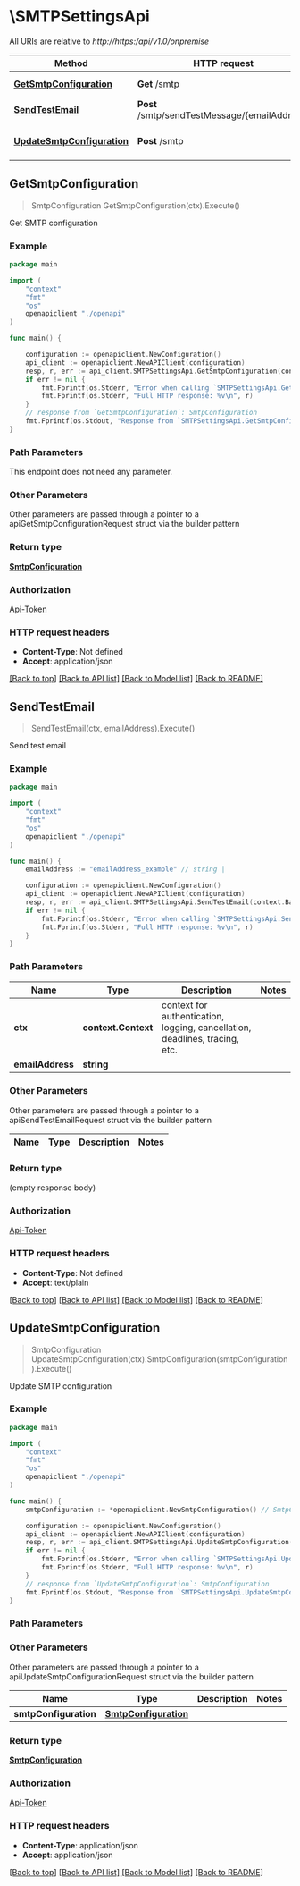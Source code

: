 # \SMTPSettingsApi

All URIs are relative to *http://https:/api/v1.0/onpremise*

Method | HTTP request | Description
------------- | ------------- | -------------
[**GetSmtpConfiguration**](SMTPSettingsApi.md#GetSmtpConfiguration) | **Get** /smtp | Get SMTP configuration
[**SendTestEmail**](SMTPSettingsApi.md#SendTestEmail) | **Post** /smtp/sendTestMessage/{emailAddress} | Send test email
[**UpdateSmtpConfiguration**](SMTPSettingsApi.md#UpdateSmtpConfiguration) | **Post** /smtp | Update SMTP configuration



## GetSmtpConfiguration

> SmtpConfiguration GetSmtpConfiguration(ctx).Execute()

Get SMTP configuration

### Example

```go
package main

import (
    "context"
    "fmt"
    "os"
    openapiclient "./openapi"
)

func main() {

    configuration := openapiclient.NewConfiguration()
    api_client := openapiclient.NewAPIClient(configuration)
    resp, r, err := api_client.SMTPSettingsApi.GetSmtpConfiguration(context.Background()).Execute()
    if err != nil {
        fmt.Fprintf(os.Stderr, "Error when calling `SMTPSettingsApi.GetSmtpConfiguration``: %v\n", err)
        fmt.Fprintf(os.Stderr, "Full HTTP response: %v\n", r)
    }
    // response from `GetSmtpConfiguration`: SmtpConfiguration
    fmt.Fprintf(os.Stdout, "Response from `SMTPSettingsApi.GetSmtpConfiguration`: %v\n", resp)
}
```

### Path Parameters

This endpoint does not need any parameter.

### Other Parameters

Other parameters are passed through a pointer to a apiGetSmtpConfigurationRequest struct via the builder pattern


### Return type

[**SmtpConfiguration**](SmtpConfiguration.md)

### Authorization

[Api-Token](../README.md#Api-Token)

### HTTP request headers

- **Content-Type**: Not defined
- **Accept**: application/json

[[Back to top]](#) [[Back to API list]](../README.md#documentation-for-api-endpoints)
[[Back to Model list]](../README.md#documentation-for-models)
[[Back to README]](../README.md)


## SendTestEmail

> SendTestEmail(ctx, emailAddress).Execute()

Send test email



### Example

```go
package main

import (
    "context"
    "fmt"
    "os"
    openapiclient "./openapi"
)

func main() {
    emailAddress := "emailAddress_example" // string | 

    configuration := openapiclient.NewConfiguration()
    api_client := openapiclient.NewAPIClient(configuration)
    resp, r, err := api_client.SMTPSettingsApi.SendTestEmail(context.Background(), emailAddress).Execute()
    if err != nil {
        fmt.Fprintf(os.Stderr, "Error when calling `SMTPSettingsApi.SendTestEmail``: %v\n", err)
        fmt.Fprintf(os.Stderr, "Full HTTP response: %v\n", r)
    }
}
```

### Path Parameters


Name | Type | Description  | Notes
------------- | ------------- | ------------- | -------------
**ctx** | **context.Context** | context for authentication, logging, cancellation, deadlines, tracing, etc.
**emailAddress** | **string** |  | 

### Other Parameters

Other parameters are passed through a pointer to a apiSendTestEmailRequest struct via the builder pattern


Name | Type | Description  | Notes
------------- | ------------- | ------------- | -------------


### Return type

 (empty response body)

### Authorization

[Api-Token](../README.md#Api-Token)

### HTTP request headers

- **Content-Type**: Not defined
- **Accept**: text/plain

[[Back to top]](#) [[Back to API list]](../README.md#documentation-for-api-endpoints)
[[Back to Model list]](../README.md#documentation-for-models)
[[Back to README]](../README.md)


## UpdateSmtpConfiguration

> SmtpConfiguration UpdateSmtpConfiguration(ctx).SmtpConfiguration(smtpConfiguration).Execute()

Update SMTP configuration

### Example

```go
package main

import (
    "context"
    "fmt"
    "os"
    openapiclient "./openapi"
)

func main() {
    smtpConfiguration := *openapiclient.NewSmtpConfiguration() // SmtpConfiguration |  (optional)

    configuration := openapiclient.NewConfiguration()
    api_client := openapiclient.NewAPIClient(configuration)
    resp, r, err := api_client.SMTPSettingsApi.UpdateSmtpConfiguration(context.Background()).SmtpConfiguration(smtpConfiguration).Execute()
    if err != nil {
        fmt.Fprintf(os.Stderr, "Error when calling `SMTPSettingsApi.UpdateSmtpConfiguration``: %v\n", err)
        fmt.Fprintf(os.Stderr, "Full HTTP response: %v\n", r)
    }
    // response from `UpdateSmtpConfiguration`: SmtpConfiguration
    fmt.Fprintf(os.Stdout, "Response from `SMTPSettingsApi.UpdateSmtpConfiguration`: %v\n", resp)
}
```

### Path Parameters



### Other Parameters

Other parameters are passed through a pointer to a apiUpdateSmtpConfigurationRequest struct via the builder pattern


Name | Type | Description  | Notes
------------- | ------------- | ------------- | -------------
 **smtpConfiguration** | [**SmtpConfiguration**](SmtpConfiguration.md) |  | 

### Return type

[**SmtpConfiguration**](SmtpConfiguration.md)

### Authorization

[Api-Token](../README.md#Api-Token)

### HTTP request headers

- **Content-Type**: application/json
- **Accept**: application/json

[[Back to top]](#) [[Back to API list]](../README.md#documentation-for-api-endpoints)
[[Back to Model list]](../README.md#documentation-for-models)
[[Back to README]](../README.md)

